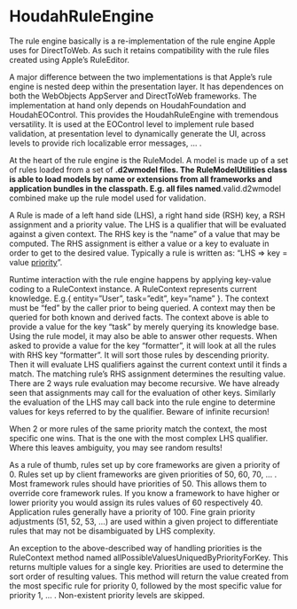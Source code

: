 # HoudahRuleEngine #

The rule engine basically is a re-implementation of the rule engine Apple uses for DirectToWeb. As such it retains compatibility with the rule files created using Apple’s RuleEditor.

A major difference between the two implementations is that Apple’s rule engine is nested deep within the presentation layer. It has dependences on both the WebObjects AppServer and DirectToWeb frameworks. The implementation at hand only depends on HoudahFoundation and HoudahEOControl. This provides the HoudahRuleEngine with tremendous versatility. It is used at the EOControl level to implement rule based validation, at presentation level to dynamically generate the UI, across levels to provide rich localizable error messages, … .

At the heart of the rule engine is the RuleModel. A model is made up of a set of rules loaded from a set of **.d2wmodel files. The RuleModelUtilities class is able to load models by name or extensions from all frameworks and application bundles in the classpath. E.g. all files named**.valid.d2wmodel combined make up the rule model used for validation.

A Rule is made of a left hand side (LHS), a right hand side (RSH) key, a RSH assignment and a priority value. The LHS is a qualifier that will be evaluated against a given context. The RHS key is the “name” of a value that may be computed. The RHS assignment is either a value or a key to evaluate in order to get to the desired value. Typically a rule is written as: “LHS => key = value [priority](priority.md)”.

Runtime interaction with the rule engine happens by applying key-value coding to a RuleContext instance. A RuleContext represents current knowledge. E.g.{ entity=”User”, task=”edit”, key=”name” }. The context must be “fed” by the caller prior to being queried. A context may then be queried for both known and derived facts. The context above is able to provide a value for the key “task” by merely querying its knowledge base. Using the rule model, it may also be able to answer other requests. When asked to provide a value for the key “formatter”, it will look at all the rules with RHS key “formatter”. It will sort those rules by descending priority. Then it will evaluate LHS qualifiers against the current context until it finds a match. The matching rule’s RHS assignment determines the resulting value. There are 2 ways rule evaluation may become recursive. We have already seen that assignments may call for the evaluation of other keys. Similarly the evaluation of the LHS may call back into the rule engine to determine values for keys referred to by the qualifier. Beware of infinite recursion!

When 2 or more rules of the same priority match the context, the most specific one wins. That is the one with the most complex LHS qualifier. Where this leaves ambiguity, you may see random results!

As a rule of thumb, rules set up by core frameworks are given a priority of 0. Rules set up by client frameworks are given priorities of 50, 60, 70, … . Most framework rules should have priorities of 50. This allows them to override core framework rules. If you know a framework to have higher or lower priority you would assign its rules values of 60 respectively 40. Application rules generally have a priority of 100. Fine grain priority adjustments (51, 52, 53, …) are used within a given project to differentiate rules that may not be disambiguated by LHS complexity.

An exception to the above-described way of handling priorities is the RuleContext method named allPossibleValuesUniquedByPriorityForKey. This returns multiple values for a single key. Priorities are used to determine the sort order of resulting values. This method will return the value created from the most specific rule for priority 0, followed by the most specific value for priority 1, … . Non-existent priority levels are skipped.